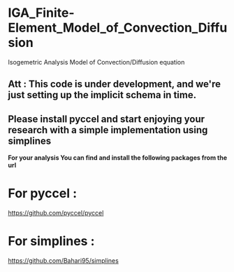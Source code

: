 # IGA_Finite-Element_Model_of_Convection_Diffusion
Isogemetric Analysis Model of Convection/Diffusion equation

## Att : This code is under development, and we're just setting up the implicit schema in time.


## Please install pyccel and start enjoying your research with a simple implementation using simplines

**For your analysis You can find and install the following packages from the url**

# For pyccel :
  
  https://github.com/pyccel/pyccel

# For simplines :

  https://github.com/Bahari95/simplines
